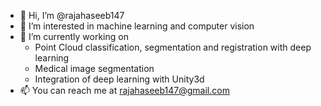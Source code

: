 - 👋 Hi, I’m @rajahaseeb147
- 👀 I’m interested in machine learning and computer vision
- 🌱 I’m currently working on 
  - Point Cloud classification, segmentation and registration with deep learning
  - Medical image segmentation
  - Integration of deep learning with Unity3d
- 📫 You can reach me at rajahaseeb147@gmail.com

<!---
rajahaseeb147/rajahaseeb147 is a ✨ special ✨ repository because its `README.md` (this file) appears on your GitHub profile.
You can click the Preview link to take a look at your changes.
--->
